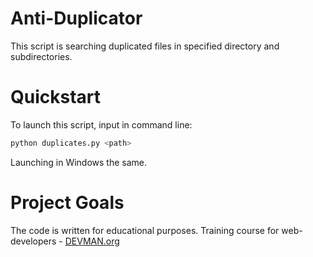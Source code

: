 # Anti-Duplicator

This script is searching duplicated files in specified directory and subdirectories.

# Quickstart

To launch this script, input in command line:

```bash
python duplicates.py <path>
```

Launching in Windows the same.

# Project Goals

The code is written for educational purposes. Training course for web-developers - [DEVMAN.org](https://devman.org)
